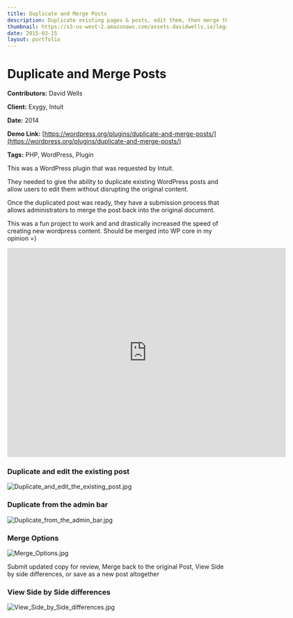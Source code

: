 ```yaml
---
title: Duplicate and Merge Posts
description: Duplicate existing pages & posts, edit them, then merge them back into the original
thumbnail: https://s3-us-west-2.amazonaws.com/assets.davidwells.io/legacy/2015/03/1426452006_Duplicate_and_edit_the_existing_post.jpg
date: 2015-03-15
layout: portfolio
---
```


# Duplicate and Merge Posts

**Contributors:** David Wells

**Client:** Exygy, Intuit

**Date:** 2014

**Demo Link:** [https://wordpress.org/plugins/duplicate-and-merge-posts/](https://wordpress.org/plugins/duplicate-and-merge-posts/)

**Tags:** PHP, WordPress, Plugin

This was a WordPress plugin that was requested by Intuit.

They needed to give the ability to duplicate existing WordPress posts and allow users to edit them without disrupting the original content.

Once the duplicated post was ready, they have a submission process that allows administrators to merge the post back into the original document.

This was a fun project to work and and drastically increased the speed of creating new wordpress content. Should be merged into WP core in my opinion =)

<iframe width="640" height="480" src="https://www.youtube.com/embed/5ngkWcIcpsE?feature=oembed" frameborder="0" allowfullscreen=""></iframe>

### Duplicate and edit the existing post

![](https://s3-us-west-2.amazonaws.com/assets.davidwells.io/work/dam-Duplicate_and_edit_the_existing_post.jpg "Duplicate_and_edit_the_existing_post.jpg")

### Duplicate from the admin bar

![](https://s3-us-west-2.amazonaws.com/assets.davidwells.io/work/dam-Duplicate_from_the_admin_bar.jpg "Duplicate_from_the_admin_bar.jpg")

### Merge Options

![](https://s3-us-west-2.amazonaws.com/assets.davidwells.io/work/dam-Merge_Options.jpg "Merge_Options.jpg")

Submit updated copy for review, Merge back to the original Post, View Side by side differences, or save as a new post altogether

### View Side by Side differences

![](https://s3-us-west-2.amazonaws.com/assets.davidwells.io/work/dam-View_Side_by_Side_differences.jpg "View_Side_by_Side_differences.jpg")
